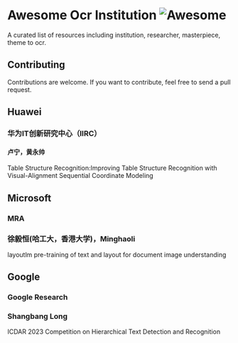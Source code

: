 # Awesome Ocr Institution ![Awesome](https://cdn.rawgit.com/sindresorhus/awesome/d7305f38d29fed78fa85652e3a63e154dd8e8829/media/badge.svg)
A curated list of resources including institution, researcher, masterpiece, theme to ocr.

## Contributing
Contributions are welcome. If you want to contribute, feel free to send a pull request.

## Huawei
### 华为IT创新研究中心（IIRC）
#### 卢宁，黄永帅

Table Structure Recognition:Improving Table Structure Recognition with Visual-Alignment Sequential Coordinate Modeling

## Microsoft
### MRA
### 徐毅恒(哈工大，香港大学)，Minghaoli
layoutlm pre-training of text and layout for document image understanding


## Google
### Google Research
### Shangbang Long
ICDAR 2023 Competition on Hierarchical Text Detection and Recognition


